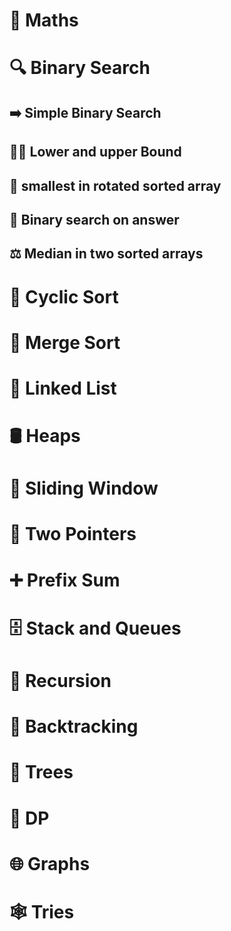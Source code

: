 # 📐 Maths

# 🔍 Binary Search

## ➡️ Simple Binary Search

## 🔼🔽 Lower and upper Bound

## 🔄 smallest in rotated sorted array

## 🎯 Binary search on answer

## ⚖️ Median in two sorted arrays

# 🔁 Cyclic Sort

# 🔀 Merge Sort

# 🔗 Linked List

# 🛢️ Heaps

# 🚪 Sliding Window

# 👬 Two Pointers

# ➕ Prefix Sum

# 🗄️ Stack and Queues

# 🔄 Recursion

# 🧩 Backtracking

# 🌳 Trees

# 🧠 DP

# 🌐 Graphs

# 🕸️ Tries
